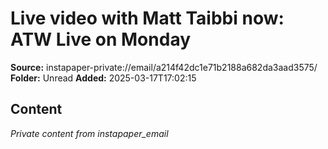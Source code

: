 # Live video with Matt Taibbi now: ATW Live on Monday

**Source:** instapaper-private://email/a214f42dc1e71b2188a682da3aad3575/
**Folder:** Unread
**Added:** 2025-03-17T17:02:15




## Content
*Private content from instapaper_email*

